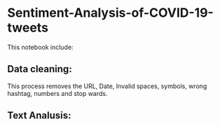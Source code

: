 # Sentiment-Analysis-of-COVID-19-tweets
This notebook include:
## Data cleaning:
This process removes the URL, Date, Invalid spaces, symbols, wrong hashtag,  numbers and stop wards. 

## Text Analusis:



